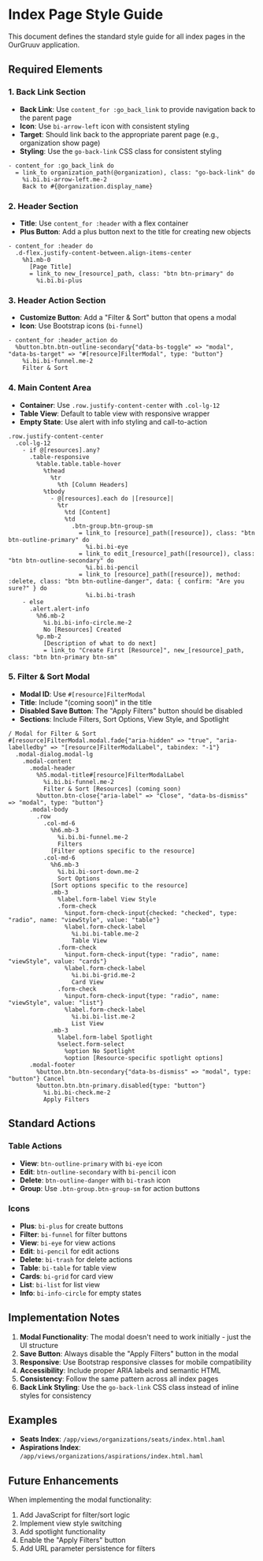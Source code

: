 # Index Page Style Guide

This document defines the standard style guide for all index pages in the OurGruuv application.

## Required Elements

### 1. Back Link Section
- **Back Link**: Use `content_for :go_back_link` to provide navigation back to the parent page
- **Icon**: Use `bi-arrow-left` icon with consistent styling
- **Target**: Should link back to the appropriate parent page (e.g., organization show page)
- **Styling**: Use the `go-back-link` CSS class for consistent styling

```haml
- content_for :go_back_link do
  = link_to organization_path(@organization), class: "go-back-link" do
    %i.bi.bi-arrow-left.me-2
    Back to #{@organization.display_name}
```

### 2. Header Section
- **Title**: Use `content_for :header` with a flex container
- **Plus Button**: Add a plus button next to the title for creating new objects

```haml
- content_for :header do
  .d-flex.justify-content-between.align-items-center
    %h1.mb-0 
      [Page Title]
      = link_to new_[resource]_path, class: "btn btn-primary" do
        %i.bi.bi-plus
```

### 3. Header Action Section
- **Customize Button**: Add a "Filter & Sort" button that opens a modal
- **Icon**: Use Bootstrap icons (`bi-funnel`)

```haml
- content_for :header_action do
  %button.btn.btn-outline-secondary{"data-bs-toggle" => "modal", "data-bs-target" => "#[resource]FilterModal", type: "button"}
    %i.bi.bi-funnel.me-2
    Filter & Sort
```

### 4. Main Content Area
- **Container**: Use `.row.justify-content-center` with `.col-lg-12`
- **Table View**: Default to table view with responsive wrapper
- **Empty State**: Use alert with info styling and call-to-action

```haml
.row.justify-content-center
  .col-lg-12
    - if @[resources].any?
      .table-responsive
        %table.table.table-hover
          %thead
            %tr
              %th [Column Headers]
          %tbody
            - @[resources].each do |[resource]|
              %tr
                %td [Content]
                %td
                  .btn-group.btn-group-sm
                    = link_to [resource]_path([resource]), class: "btn btn-outline-primary" do
                      %i.bi.bi-eye
                    = link_to edit_[resource]_path([resource]), class: "btn btn-outline-secondary" do
                      %i.bi.bi-pencil
                    = link_to [resource]_path([resource]), method: :delete, class: "btn btn-outline-danger", data: { confirm: "Are you sure?" } do
                      %i.bi.bi-trash
    - else
      .alert.alert-info
        %h6.mb-2
          %i.bi.bi-info-circle.me-2
          No [Resources] Created
        %p.mb-2 
          [Description of what to do next]
          = link_to "Create First [Resource]", new_[resource]_path, class: "btn btn-primary btn-sm"
```

### 5. Filter & Sort Modal
- **Modal ID**: Use `#[resource]FilterModal`
- **Title**: Include "(coming soon)" in the title
- **Disabled Save Button**: The "Apply Filters" button should be disabled
- **Sections**: Include Filters, Sort Options, View Style, and Spotlight

```haml
/ Modal for Filter & Sort
#[resource]FilterModal.modal.fade{"aria-hidden" => "true", "aria-labelledby" => "[resource]FilterModalLabel", tabindex: "-1"}
  .modal-dialog.modal-lg
    .modal-content
      .modal-header
        %h5.modal-title#[resource]FilterModalLabel
          %i.bi.bi-funnel.me-2
          Filter & Sort [Resources] (coming soon)
        %button.btn-close{"aria-label" => "Close", "data-bs-dismiss" => "modal", type: "button"}
      .modal-body
        .row
          .col-md-6
            %h6.mb-3
              %i.bi.bi-funnel.me-2
              Filters
            [Filter options specific to the resource]
          .col-md-6
            %h6.mb-3
              %i.bi.bi-sort-down.me-2
              Sort Options
            [Sort options specific to the resource]
            .mb-3
              %label.form-label View Style
              .form-check
                %input.form-check-input{checked: "checked", type: "radio", name: "viewStyle", value: "table"}
                %label.form-check-label
                  %i.bi.bi-table.me-2
                  Table View
              .form-check
                %input.form-check-input{type: "radio", name: "viewStyle", value: "cards"}
                %label.form-check-label
                  %i.bi.bi-grid.me-2
                  Card View
              .form-check
                %input.form-check-input{type: "radio", name: "viewStyle", value: "list"}
                %label.form-check-label
                  %i.bi.bi-list.me-2
                  List View
            .mb-3
              %label.form-label Spotlight
              %select.form-select
                %option No Spotlight
                %option [Resource-specific spotlight options]
      .modal-footer
        %button.btn.btn-secondary{"data-bs-dismiss" => "modal", type: "button"} Cancel
        %button.btn.btn-primary.disabled{type: "button"}
          %i.bi.bi-check.me-2
          Apply Filters
```

## Standard Actions

### Table Actions
- **View**: `btn-outline-primary` with `bi-eye` icon
- **Edit**: `btn-outline-secondary` with `bi-pencil` icon  
- **Delete**: `btn-outline-danger` with `bi-trash` icon
- **Group**: Use `.btn-group.btn-group-sm` for action buttons

### Icons
- **Plus**: `bi-plus` for create buttons
- **Filter**: `bi-funnel` for filter buttons
- **View**: `bi-eye` for view actions
- **Edit**: `bi-pencil` for edit actions
- **Delete**: `bi-trash` for delete actions
- **Table**: `bi-table` for table view
- **Cards**: `bi-grid` for card view
- **List**: `bi-list` for list view
- **Info**: `bi-info-circle` for empty states

## Implementation Notes

1. **Modal Functionality**: The modal doesn't need to work initially - just the UI structure
2. **Save Button**: Always disable the "Apply Filters" button in the modal
3. **Responsive**: Use Bootstrap responsive classes for mobile compatibility
4. **Accessibility**: Include proper ARIA labels and semantic HTML
5. **Consistency**: Follow the same pattern across all index pages
6. **Back Link Styling**: Use the `go-back-link` CSS class instead of inline styles for consistency

## Examples

- **Seats Index**: `/app/views/organizations/seats/index.html.haml`
- **Aspirations Index**: `/app/views/organizations/aspirations/index.html.haml`

## Future Enhancements

When implementing the modal functionality:
1. Add JavaScript for filter/sort logic
2. Implement view style switching
3. Add spotlight functionality
4. Enable the "Apply Filters" button
5. Add URL parameter persistence for filters
